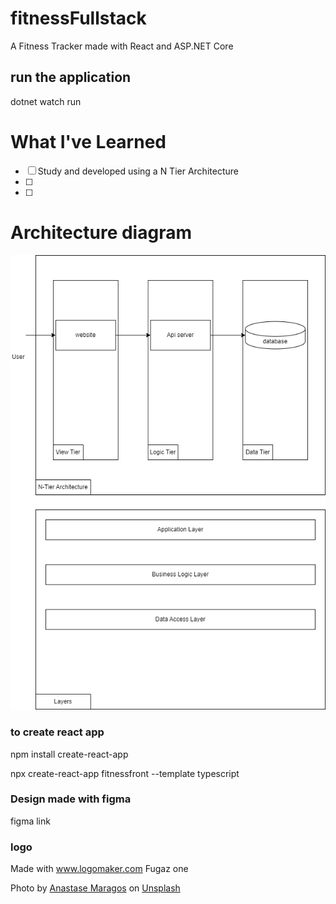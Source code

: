 # fitnessFullstack

A Fitness Tracker made with React and ASP.NET Core

## run the application

dotnet watch run

# What I've Learned

- [ ] Study and developed using a N Tier Architecture
- [ ] 
- [ ]

# Architecture diagram
![alt text](arch.drawio.png)

### to create react app

npm install create-react-app

npx create-react-app fitnessfront --template typescript

### Design made with figma
figma link

### logo
Made with www.logomaker.com
Fugaz one

Photo by [Anastase Maragos](https://unsplash.com/@visualsbyroyalz?utm_content=creditCopyText&utm_medium=referral&utm_source=unsplash) on [Unsplash](https://unsplash.com/photos/topless-man-in-black-shorts-sitting-on-black-and-silver-barbell-9dzWZQWZMdE?utm_content=creditCopyText&utm_medium=referral&utm_source=unsplash)